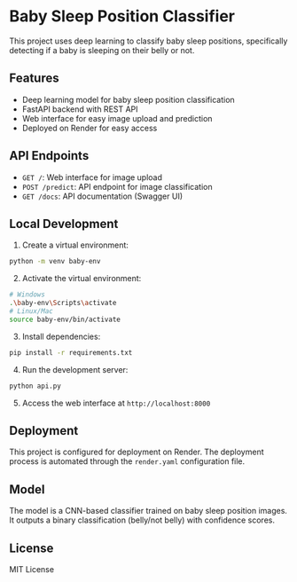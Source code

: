# Baby Sleep Position Classifier

This project uses deep learning to classify baby sleep positions, specifically detecting if a baby is sleeping on their belly or not.

## Features

- Deep learning model for baby sleep position classification
- FastAPI backend with REST API
- Web interface for easy image upload and prediction
- Deployed on Render for easy access

## API Endpoints

- `GET /`: Web interface for image upload
- `POST /predict`: API endpoint for image classification
- `GET /docs`: API documentation (Swagger UI)

## Local Development

1. Create a virtual environment:
```bash
python -m venv baby-env
```

2. Activate the virtual environment:
```bash
# Windows
.\baby-env\Scripts\activate
# Linux/Mac
source baby-env/bin/activate
```

3. Install dependencies:
```bash
pip install -r requirements.txt
```

4. Run the development server:
```bash
python api.py
```

5. Access the web interface at `http://localhost:8000`

## Deployment

This project is configured for deployment on Render. The deployment process is automated through the `render.yaml` configuration file.

## Model

The model is a CNN-based classifier trained on baby sleep position images. It outputs a binary classification (belly/not belly) with confidence scores.

## License

MIT License 